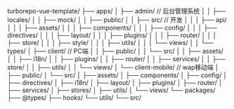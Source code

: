 turborepo-vue-template/
├── apps/
│ ├── admin/ // 后台管理系统
│ │ ├── locales/
│ │ ├── mock/
│ │ ├── public/
│ │ ├── src/ // 开发
│ │ │ ├── api/
│ │ │ ├── assets/
│ │ │ ├── components/
│ │ │ ├── config/
│ │ │ ├── directives/
│ │ │ ├── layout/
│ │ │ ├── plugins/
│ │ │ ├── router/
│ │ │ ├── store/
│ │ │ ├── style/
│ │ │ ├── utils/
│ │ │ └── views/
│ │ └── types/
│ ├── client/ // PC端
│ │ ├── public/
│ │ └── src/
│ │ ├── assets/
│ │ ├── i18n/
│ │ ├── plugins/
│ │ ├── router/
│ │ ├── services/
│ │ ├── store/
│ │ ├── utils/
│ │ └── views/
│ └── client-mobile/ // wap移动端
│ ├── public/
│ └── src/
│ ├── assets/
│ ├── components/
│ ├── config/
│ ├── directives/
│ ├── i18n/
│ ├── layout/
│ ├── plugins/
│ ├── router/
│ ├── services/
│ ├── stores/
│ ├── utils/
│ └── views/
└── packages/
├── @types/
├── hooks/
└── utils/
└── src/
